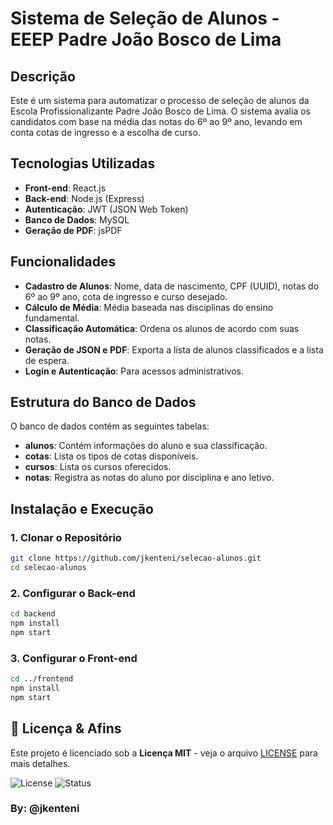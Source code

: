 # Sistema de Seleção de Alunos - EEEP Padre João Bosco de Lima

## Descrição
Este é um sistema para automatizar o processo de seleção de alunos da Escola Profissionalizante Padre João Bosco de Lima. O sistema avalia os candidatos com base na média das notas do 6º ao 9º ano, levando em conta cotas de ingresso e a escolha de curso.

## Tecnologias Utilizadas
- **Front-end**: React.js
- **Back-end**: Node.js (Express)
- **Autenticação**: JWT (JSON Web Token)
- **Banco de Dados**: MySQL
- **Geração de PDF**: jsPDF

## Funcionalidades
- **Cadastro de Alunos**: Nome, data de nascimento, CPF (UUID), notas do 6º ao 9º ano, cota de ingresso e curso desejado.
- **Cálculo de Média**: Média baseada nas disciplinas do ensino fundamental.
- **Classificação Automática**: Ordena os alunos de acordo com suas notas.
- **Geração de JSON e PDF**: Exporta a lista de alunos classificados e a lista de espera.
- **Login e Autenticação**: Para acessos administrativos.

## Estrutura do Banco de Dados
O banco de dados contém as seguintes tabelas:
- **alunos**: Contém informações do aluno e sua classificação.
- **cotas**: Lista os tipos de cotas disponíveis.
- **cursos**: Lista os cursos oferecidos.
- **notas**: Registra as notas do aluno por disciplina e ano letivo.

## Instalação e Execução
### **1. Clonar o Repositório**
```bash
git clone https://github.com/jkenteni/selecao-alunos.git
cd selecao-alunos
```
### **2. Configurar o Back-end**
```bash
cd backend
npm install
npm start
```
### **3. Configurar o Front-end**
```bash
cd ../frontend
npm install
npm start
```

## 📜 Licença & Afins

Este projeto é licenciado sob a **Licença MIT** - veja o arquivo [LICENSE](LICENSE) para mais detalhes.

![License](https://img.shields.io/badge/License-MIT-green)
![Status](https://img.shields.io/badge/Status-BETA-red)


### By: @jkenteni